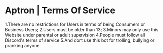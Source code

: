# Aptron | Terms Of Service
1.There are no restrictions for Users in terms of being Consumers or Business Users;
2.Users must be older than 13;
3.Minors may only use this Website under parental or adult supervision
4.People must follow all Discord's terms of service
5.And dont use this bot for trolling, bullying or pranking anyone
